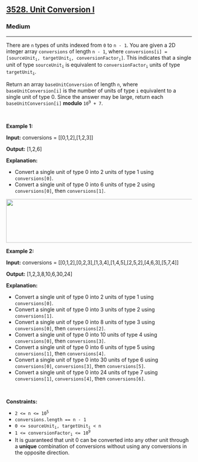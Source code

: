 <h2><a href="https://leetcode.com/problems/unit-conversion-i/">3528. Unit Conversion I</a></h2><h3>Medium</h3><hr><p>There are <code>n</code> types of units indexed from <code>0</code> to <code>n - 1</code>. You are given a 2D integer array <code>conversions</code> of length <code>n - 1</code>, where <code>conversions[i] = [sourceUnit<sub>i</sub>, targetUnit<sub>i</sub>, conversionFactor<sub>i</sub>]</code>. This indicates that a single unit of type <code>sourceUnit<sub>i</sub></code> is equivalent to <code>conversionFactor<sub>i</sub></code> units of type <code>targetUnit<sub>i</sub></code>.</p>

<p>Return an array <code>baseUnitConversion</code> of length <code>n</code>, where <code>baseUnitConversion[i]</code> is the number of units of type <code>i</code> equivalent to a single unit of type 0. Since the answer may be large, return each <code>baseUnitConversion[i]</code> <strong>modulo</strong> <code>10<sup>9</sup> + 7</code>.</p>

<p>&nbsp;</p>
<p><strong class="example">Example 1:</strong></p>

<div class="example-block">
<p><strong>Input:</strong> <span class="example-io">conversions = [[0,1,2],[1,2,3]]</span></p>

<p><strong>Output:</strong> <span class="example-io">[1,2,6]</span></p>

<p><strong>Explanation:</strong></p>

<ul>
	<li>Convert a single unit of type 0 into 2 units of type 1 using <code>conversions[0]</code>.</li>
	<li>Convert a single unit of type 0 into 6 units of type 2 using <code>conversions[0]</code>, then <code>conversions[1]</code>.</li>
</ul>
<img alt="" src="https://assets.leetcode.com/uploads/2025/03/12/example1.png" style="width: 545px; height: 118px;" /></div>

<p><strong class="example">Example 2:</strong></p>

<div class="example-block">
<p><strong>Input:</strong> <span class="example-io">conversions = [[0,1,2],[0,2,3],[1,3,4],[1,4,5],[2,5,2],[4,6,3],[5,7,4]]</span></p>

<p><strong>Output:</strong> <span class="example-io">[1,2,3,8,10,6,30,24]</span></p>

<p><strong>Explanation:</strong></p>

<ul>
	<li>Convert a single unit of type 0 into 2 units of type 1 using <code>conversions[0]</code>.</li>
	<li>Convert a single unit of type 0 into 3 units of type 2 using <code>conversions[1]</code>.</li>
	<li>Convert a single unit of type 0 into 8 units of type 3 using <code>conversions[0]</code>, then <code>conversions[2]</code>.</li>
	<li>Convert a single unit of type 0 into 10 units of type 4 using <code>conversions[0]</code>, then <code>conversions[3]</code>.</li>
	<li>Convert a single unit of type 0 into 6 units of type 5 using <code>conversions[1]</code>, then <code>conversions[4]</code>.</li>
	<li>Convert a single unit of type 0 into 30 units of type 6 using <code>conversions[0]</code>, <code>conversions[3]</code>, then <code>conversions[5]</code>.</li>
	<li>Convert a single unit of type 0 into 24 units of type 7 using <code>conversions[1]</code>, <code>conversions[4]</code>, then <code>conversions[6]</code>.</li>
</ul>
</div>

<p>&nbsp;</p>
<p><strong>Constraints:</strong></p>

<ul>
	<li><code>2 &lt;= n &lt;= 10<sup>5</sup></code></li>
	<li><code>conversions.length == n - 1</code></li>
	<li><code>0 &lt;= sourceUnit<sub>i</sub>, targetUnit<sub>i</sub> &lt; n</code></li>
	<li><code>1 &lt;= conversionFactor<sub>i</sub> &lt;= 10<sup>9</sup></code></li>
	<li>It is guaranteed that unit 0 can be converted into any other unit through a <strong>unique</strong> combination of conversions without using any conversions in the opposite direction.</li>
</ul>
